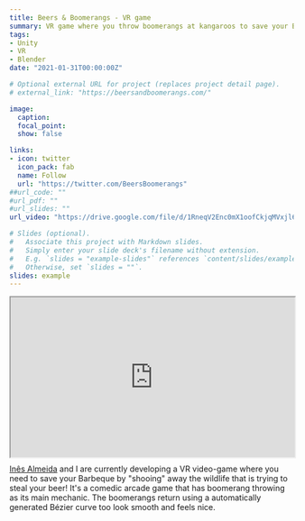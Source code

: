 ```yaml
---
title: Beers & Boomerangs - VR game
summary: VR game where you throw boomerangs at kangaroos to save your BBQ!
tags:
- Unity
- VR
- Blender
date: "2021-01-31T00:00:00Z"

# Optional external URL for project (replaces project detail page).
# external_link: "https://beersandboomerangs.com/"

image:
  caption:
  focal_point:
  show: false

links:
- icon: twitter
  icon_pack: fab
  name: Follow
  url: "https://twitter.com/BeersBoomerangs"
##url_code: ""
#url_pdf: ""
#url_slides: ""
url_video: "https://drive.google.com/file/d/1RneqV2Enc0mX1oofCkjqMVxjl6yNPGQp/preview"

# Slides (optional).
#   Associate this project with Markdown slides.
#   Simply enter your slide deck's filename without extension.
#   E.g. `slides = "example-slides"` references `content/slides/example-slides.md`.
#   Otherwise, set `slides = ""`.
slides: example
---
```

<div style="width: 100%; position: relative; padding-bottom: 56.25%;">
<iframe id="reddit-embed" src="https://www.redditmedia.com/r/virtualreality/comments/n4jdqx/my_girlfriend_and_i_are_making_a_vr_game_where/?ref_source=embed&amp;ref=share&amp;embed=true" sandbox="allow-scripts allow-same-origin allow-popups" scrolling="yes" width="100%" height="100%" style="position: absolute; top: 0; left: 0;"></iframe>
</div>

<a href="https://ines-almeida.com">Inês Almeida</a> and I are currently developing a VR video-game where you need to save your Barbeque by "shooing" away the wildlife that is trying to steal your beer! It's a comedic arcade game that has boomerang throwing as its main mechanic.
The boomerangs return using a automatically generated Bézier curve too look smooth and feels nice.
